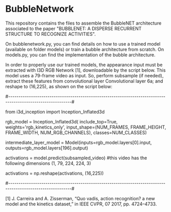 # BubbleNetwork

This repository contains the files to assemble the BubbleNET architecture associated to the paper "BUBBLENET: A DISPERSE RECURRENT STRUCTURE TO RECOGNIZE ACTIVITIES".

On bubblenetwork.py, you can find details on how to use a trained model (available on folder models) or train a bubble architecture from scratch. On models.py, you can find the implementation of the bubble architecture.

In order to properly use our trained models, the appearance input must be extracted with I3D RGB Network [1], downloadable by the script below. This model uses a 79-frame video as input. So, perform subsample (if needed), extract these features from convolutional layer Convolutional layer 6a; and reshape to (16,225), as shown on the script below:

#------------------------------------------------------------------------------------------------------------#

from i3d_inception import Inception_Inflated3d

rgb_model = Inception_Inflated3d(
                include_top=True,
                weights='rgb_kinetics_only',
                input_shape=(NUM_FRAMES, FRAME_HEIGHT, FRAME_WIDTH, NUM_RGB_CHANNELS),
                classes=NUM_CLASSES)

intermediate_layer_model = Model(inputs=rgb_model.layers[0].input, outputs=rgb_model.layers[196].output)

activations = model.predict(subsampled_video) #this video has the following dimensions (1, 79, 224, 224, 3)

activations = np.reshape(activations, (16,225))

#------------------------------------------------------------------------------------------------------------#


[1] J. Carreira and A. Zisserman, “Quo vadis, action recognition? a new model and the kinetics dataset,” in IEEE CVPR, 07 2017, pp. 4724–4733.
